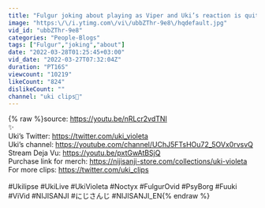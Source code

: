 ```yaml
---
title: "Fulgur joking about playing as Viper and Uki’s reaction is quite…"
image: "https:\/\/i.ytimg.com\/vi\/ubbZThr-9e8\/hqdefault.jpg"
vid_id: "ubbZThr-9e8"
categories: "People-Blogs"
tags: ["Fulgur","joking","about"]
date: "2022-03-28T01:25:45+03:00"
vid_date: "2022-03-27T07:32:04Z"
duration: "PT16S"
viewcount: "10219"
likeCount: "824"
dislikeCount: ""
channel: "uki clips🔮"
---
```

{% raw %}source: <a rel="nofollow" target="blank" href="https://youtu.be/nRLcr2vdTNI">https://youtu.be/nRLcr2vdTNI</a> <br />✨<br />Uki’s Twitter: <a rel="nofollow" target="blank" href="https://twitter.com/uki_violeta">https://twitter.com/uki_violeta</a><br />Uki’s channel: <a rel="nofollow" target="blank" href="https://youtube.com/channel/UChJ5FTsHOu72_5OVx0rvsvQ">https://youtube.com/channel/UChJ5FTsHOu72_5OVx0rvsvQ</a><br />Stream Deja Vu: <a rel="nofollow" target="blank" href="https://youtu.be/pxtGwAtBSjQ">https://youtu.be/pxtGwAtBSjQ</a><br />Purchase link for merch: <a rel="nofollow" target="blank" href="https://nijisanji-store.com/collections/uki-violeta">https://nijisanji-store.com/collections/uki-violeta</a><br />For more clips: <a rel="nofollow" target="blank" href="https://twitter.com/uki_clips">https://twitter.com/uki_clips</a><br /><br />#Ukilipse #UkiLive #UkiVioleta #Noctyx #FulgurOvid #PsyBorg #Fuuki #ViVid #NIJISANJI #にじさんじ #NIJISANJI_EN{% endraw %}
